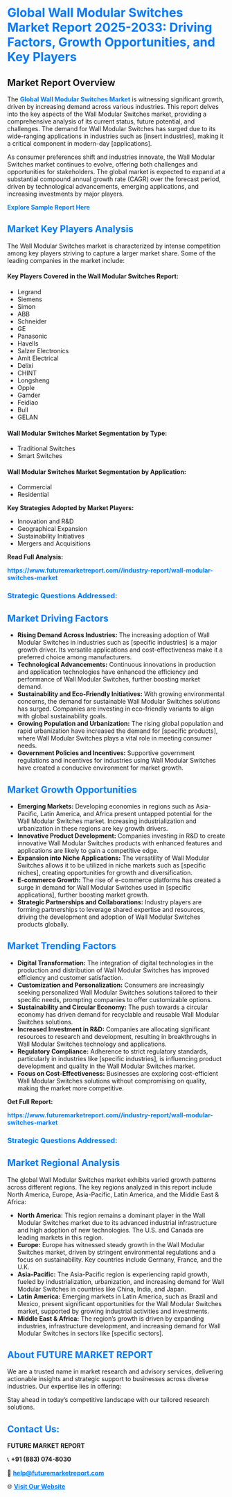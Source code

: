 <h1 style="color: #007BFF;">Global Wall Modular Switches Market Report 2025-2033: Driving Factors, Growth Opportunities, and Key Players</h1>

<section id="overview">
<h2>Market Report Overview</h2>
<p>The <a href="https://www.futuremarketreport.com//industry-report/wall-modular-switches-market" style="color: #007BFF; text-decoration: none;"><strong>Global Wall Modular Switches Market</strong></a> is witnessing significant growth, driven by increasing demand across various industries. This report delves into the key aspects of the Wall Modular Switches market, providing a comprehensive analysis of its current status, future potential, and challenges. The demand for Wall Modular Switches has surged due to its wide-ranging applications in industries such as [insert industries], making it a critical component in modern-day [applications].</p>
<p>As consumer preferences shift and industries innovate, the Wall Modular Switches market continues to evolve, offering both challenges and opportunities for stakeholders. The global market is expected to expand at a substantial compound annual growth rate (CAGR) over the forecast period, driven by technological advancements, emerging applications, and increasing investments by major players.</p>
</section>

<section id="overview">
<p><a href="https://www.futuremarketreport.com//request-sample/reportId=46508" style="color: #007BFF; text-decoration: none;"><strong>Explore Sample Report Here</strong></a></p>
</section>

<section id="key-players">
<h2 style="color: #007BFF;">Market Key Players Analysis</h2>
<p>The Wall Modular Switches market is characterized by intense competition among key players striving to capture a larger market share. Some of the leading companies in the market include:</p>
<h4>Key Players Covered in the Wall Modular Switches Report:</h4>
<ul><li>Legrand</li><li>Siemens</li><li>Simon</li><li>ABB</li><li>Schneider</li><li>GE</li><li>Panasonic</li><li>Havells</li><li>Salzer Electronics</li><li>Amit Electrical</li><li>Delixi</li><li>CHINT</li><li>Longsheng</li><li>Opple</li><li>Gamder</li><li>Feidiao</li><li>Bull</li><li>GELAN</li></ul>
<h4>Wall Modular Switches Market Segmentation by Type:</h4>
<ul><li>Traditional Switches</li><li>Smart Switches</li></ul>

<h4>Wall Modular Switches Market Segmentation by Application:</h4>
<ul><li>Commercial</li><li>Residential</li></ul>
<p><strong>Key Strategies Adopted by Market Players:</strong></p>
<ul>
<li>Innovation and R&D</li>
<li>Geographical Expansion</li>
<li>Sustainability Initiatives</li>
<li>Mergers and Acquisitions</li>
</ul>
</section>

<section>
<p><strong>Read Full Analysis: </strong></p><a href="https://www.futuremarketreport.com//industry-report/wall-modular-switches-market" style="color: #007BFF; text-decoration: none;"><strong>https://www.futuremarketreport.com//industry-report/wall-modular-switches-market</strong></a>
<h3 style="color: #007BFF;">Strategic Questions Addressed:</h3>
</section>

<section id="driving-factors">
<h2 style="color: #007BFF;">Market Driving Factors</h2>
<ul>
<li><strong>Rising Demand Across Industries:</strong> The increasing adoption of Wall Modular Switches in industries such as [specific industries] is a major growth driver. Its versatile applications and cost-effectiveness make it a preferred choice among manufacturers.</li>
<li><strong>Technological Advancements:</strong> Continuous innovations in production and application technologies have enhanced the efficiency and performance of Wall Modular Switches, further boosting market demand.</li>
<li><strong>Sustainability and Eco-Friendly Initiatives:</strong> With growing environmental concerns, the demand for sustainable Wall Modular Switches solutions has surged. Companies are investing in eco-friendly variants to align with global sustainability goals.</li>
<li><strong>Growing Population and Urbanization:</strong> The rising global population and rapid urbanization have increased the demand for [specific products], where Wall Modular Switches plays a vital role in meeting consumer needs.</li>
<li><strong>Government Policies and Incentives:</strong> Supportive government regulations and incentives for industries using Wall Modular Switches have created a conducive environment for market growth.</li>
</ul>
</section>

<section id="growth-opportunities">
<h2 style="color: #007BFF;">Market Growth Opportunities</h2>
<ul>
<li><strong>Emerging Markets:</strong> Developing economies in regions such as Asia-Pacific, Latin America, and Africa present untapped potential for the Wall Modular Switches market. Increasing industrialization and urbanization in these regions are key growth drivers.</li>
<li><strong>Innovative Product Development:</strong> Companies investing in R&D to create innovative Wall Modular Switches products with enhanced features and applications are likely to gain a competitive edge.</li>
<li><strong>Expansion into Niche Applications:</strong> The versatility of Wall Modular Switches allows it to be utilized in niche markets such as [specific niches], creating opportunities for growth and diversification.</li>
<li><strong>E-commerce Growth:</strong> The rise of e-commerce platforms has created a surge in demand for Wall Modular Switches used in [specific applications], further boosting market growth.</li>
<li><strong>Strategic Partnerships and Collaborations:</strong> Industry players are forming partnerships to leverage shared expertise and resources, driving the development and adoption of Wall Modular Switches products globally.</li>
</ul>
</section>

<section id="trending-factors">
<h2 style="color: #007BFF;">Market Trending Factors</h2>
<ul>
<li><strong>Digital Transformation:</strong> The integration of digital technologies in the production and distribution of Wall Modular Switches has improved efficiency and customer satisfaction.</li>
<li><strong>Customization and Personalization:</strong> Consumers are increasingly seeking personalized Wall Modular Switches solutions tailored to their specific needs, prompting companies to offer customizable options.</li>
<li><strong>Sustainability and Circular Economy:</strong> The push towards a circular economy has driven demand for recyclable and reusable Wall Modular Switches solutions.</li>
<li><strong>Increased Investment in R&D:</strong> Companies are allocating significant resources to research and development, resulting in breakthroughs in Wall Modular Switches technology and applications.</li>
<li><strong>Regulatory Compliance:</strong> Adherence to strict regulatory standards, particularly in industries like [specific industries], is influencing product development and quality in the Wall Modular Switches market.</li>
<li><strong>Focus on Cost-Effectiveness:</strong> Businesses are exploring cost-efficient Wall Modular Switches solutions without compromising on quality, making the market more competitive.</li>
</ul>
</section>

<section>
<p><strong>Get Full Report: </strong></p><a href="https://www.futuremarketreport.com//industry-report/wall-modular-switches-market" style="color: #007BFF; text-decoration: none;"><strong>https://www.futuremarketreport.com//industry-report/wall-modular-switches-market</strong></a>
<h3 style="color: #007BFF;">Strategic Questions Addressed:</h3>
</section>


<section id="regional-analysis">
<h2 style="color: #007BFF;">Market Regional Analysis</h2>
<p>The global Wall Modular Switches market exhibits varied growth patterns across different regions. The key regions analyzed in this report include North America, Europe, Asia-Pacific, Latin America, and the Middle East & Africa:</p>
<ul>
<li><strong>North America:</strong> This region remains a dominant player in the Wall Modular Switches market due to its advanced industrial infrastructure and high adoption of new technologies. The U.S. and Canada are leading markets in this region.</li>
<li><strong>Europe:</strong> Europe has witnessed steady growth in the Wall Modular Switches market, driven by stringent environmental regulations and a focus on sustainability. Key countries include Germany, France, and the U.K.</li>
<li><strong>Asia-Pacific:</strong> The Asia-Pacific region is experiencing rapid growth, fueled by industrialization, urbanization, and increasing demand for Wall Modular Switches in countries like China, India, and Japan.</li>
<li><strong>Latin America:</strong> Emerging markets in Latin America, such as Brazil and Mexico, present significant opportunities for the Wall Modular Switches market, supported by growing industrial activities and investments.</li>
<li><strong>Middle East & Africa:</strong> The region’s growth is driven by expanding industries, infrastructure development, and increasing demand for Wall Modular Switches in sectors like [specific sectors].</li>
</ul>
</section>

<footer>
<h2 style="color: #007BFF;">About FUTURE MARKET REPORT</h2>
<p>We are a trusted name in market research and advisory services, delivering actionable insights and strategic support to businesses across diverse industries. Our expertise lies in offering:</p>

<p>Stay ahead in today’s competitive landscape with our tailored research solutions.</p>

<h2 style="color: #007BFF;">Contact Us:</h2>
<p><strong>FUTURE MARKET REPORT</strong></p>
<p>📞 <strong>+91 (883) 074-8030</strong></p>
<p>📧 <strong><a href="mailto:help@futuremarketreport.com" style="color: #007BFF;">help@futuremarketreport.com</a></strong></p>
<p>🌐 <strong><a href="https://www.futuremarketreport.com/" style="color: #007BFF;">Visit Our Website</a></strong></p>
</footer>